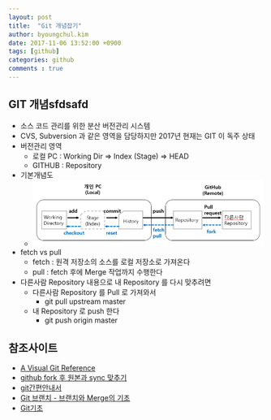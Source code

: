 ```yaml
---
layout: post
title:  "Git 개념잡기"
author: byoungchul.kim
date: 2017-11-06 13:52:00 +0900
tags: [github]
categories: github
comments : true
---
```


## GIT 개념sfdsafd
* 소스 코드 관리를 위한 분산 버전관리 시스템
* CVS, Subversion 과 같은 영역을 담당하지만 2017년 현재는 GIT 이 독주 상태
* 버전관리 영역
  * 로컬 PC : Working Dir => Index (Stage) => HEAD
  * GITHUB : Repository
* 기본개념도
  * ![git개념도](/files/contents_imgs/git_guide.png)
* fetch vs pull
  * fetch : 원격 저장소의 소스를 로컬 저장소로 가져온다
  * pull : fetch 후에 Merge 작업까지 수행한다
* 다른사람 Repository 내용으로 내 Repository 를 다시 맞추려면
  * 다른사람 Repository 를 Pull 로 가져와서
    * git pull upstream master
  * 내 Repository 로 push 한다
    * git push origin master


## 참조사이트
* [A Visual Git Reference](http://marklodato.github.io/visual-git-guide/index-ko.html)
* [github fork 후 원본과 sync 맞추기](http://fronteer.kr/bbs/view/188)
* [git간편안내서](http://rogerdudler.github.io/git-guide/index.ko.html)
* [Git 브랜치 - 브랜치와 Merge의 기초](https://git-scm.com/book/ko/v1/Git-%EB%B8%8C%EB%9E%9C%EC%B9%98-%EB%B8%8C%EB%9E%9C%EC%B9%98%EC%99%80-Merge%EC%9D%98-%EA%B8%B0%EC%B4%88)
* [Git기초](https://git-scm.com/book/ko/v1/%EC%8B%9C%EC%9E%91%ED%95%98%EA%B8%B0-Git-%EA%B8%B0%EC%B4%88)
